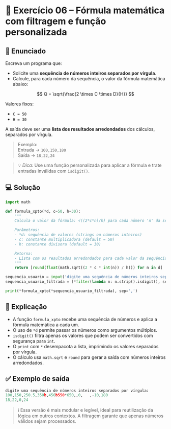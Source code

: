 # 🐍 Exercício 06 – Fórmula matemática com filtragem e função personalizada

## 🧩 Enunciado

Escreva um programa que:

- Solicite uma **sequência de números inteiros separados por vírgula**.
- Calcule, para cada número da sequência, o valor da fórmula matemática abaixo:
  
$$
Q = \sqrt{\frac{2 \times C \times D}{H}}
$$

Valores fixos:
- `C = 50`
- `H = 30`

A saída deve ser uma **lista dos resultados arredondados** dos cálculos, separados por vírgula.

> Exemplo:  
Entrada → `100,150,180`  
Saída → `18,22,24`

> 💡 *Dica:* Use uma função personalizada para aplicar a fórmula e trate entradas inválidas com `isdigit()`.

## 💻 Solução

```python
import math

def formula_xpto(*d, c=50, h=30):
    """
    Calcula o valor da fórmula: √((2*c*n)/h) para cada número 'n' da sequência.

    Parâmetros:
    - *d: sequência de valores (strings ou números inteiros)
    - c: constante multiplicadora (default = 50)
    - h: constante divisora (default = 30)

    Retorna:
    - Lista com os resultados arredondados para cada valor da sequência.
    """
    return [round(float(math.sqrt((2 * c * int(n)) / h))) for n in d]

sequencia_usuario = input('digite uma sequência de números inteiros separados por vírgula: ')
sequencia_usuario_filtrada = [*filter(lambda n: n.strip().isdigit(), sequencia_usuario.split(','))]

print(*formula_xpto(*sequencia_usuario_filtrada), sep=',')
```

## 🧠 Explicação

- A função `formula_xpto` recebe uma sequência de números e aplica a fórmula matemática a cada um.
- O uso de `*d` permite passar os números como argumentos múltiplos.
- `isdigit()` filtra apenas os valores que podem ser convertidos com segurança para `int`.
- O `print` com `*` desempacota a lista, imprimindo os valores separados por vírgula.
- O cálculo usa `math.sqrt` e `round` para gerar a saída com números inteiros arredondados.

## ✅ Exemplo de saída

```python
digite uma sequência de números inteiros separados por vírgula: 
100,150,250.5,350b,450b550*650,,0,   ,-10,180
18,22,0,24
```

> ℹ️ Essa versão é mais modular e legível, ideal para reutilização da lógica em outros contextos. A filtragem garante que apenas números válidos sejam processados.
